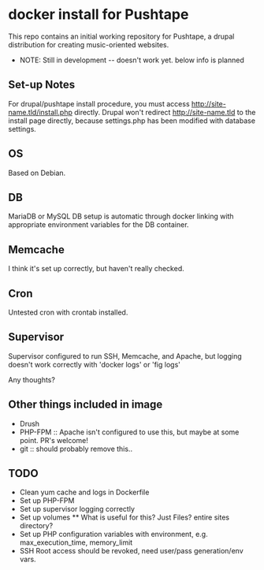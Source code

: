# docker install for Pushtape

This repo contains an initial working repository for Pushtape, a drupal distribution for creating music-oriented websites.

* NOTE: Still in development -- doesn't work yet. below info is planned

## Set-up Notes

For drupal/pushtape install procedure, you must access http://site-name.tld/install.php directly. Drupal won't redirect http://site-name.tld to the install page directly, because settings.php has been modified with database settings.

## OS

Based on Debian.

## DB

MariaDB or MySQL DB setup is automatic through docker linking with appropriate environment variables for the DB container.

## Memcache

I think it's set up correctly, but haven't really checked.

## Cron

Untested cron with crontab installed.

## Supervisor

Supervisor configured to run SSH, Memcache, and Apache, but logging doesn't work correctly with 'docker logs' or 'fig logs'

Any thoughts?

## Other things included in image

* Drush
* PHP-FPM :: Apache isn't configured to use this, but maybe at some point. PR's welcome!
* git :: should probably remove this..


## TODO
* Clean yum cache and logs in Dockerfile
* Set up PHP-FPM
* Set up supervisor logging correctly
* Set up volumes
** What is useful for this? Just Files? entire sites directory? 
* Set up PHP configuration variables with environment, e.g. max_execution_time, memory_limit
* SSH Root access should be revoked, need user/pass generation/env vars.
